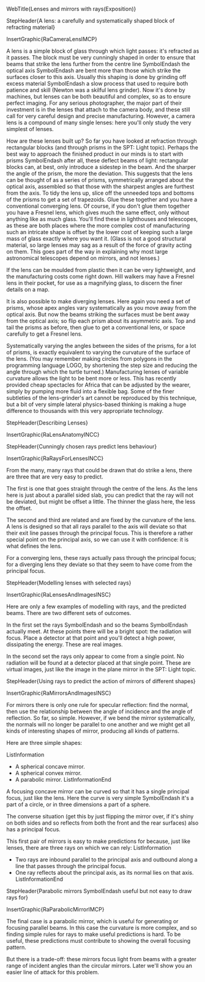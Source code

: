WebTitle{Lenses and mirrors with rays(Exposition)}

StepHeader{A lens: a carefully and systematically shaped block of refracting material}

InsertGraphic{RaCameraLensIMCP}

A lens is a simple block of glass through which light passes: it's refracted as it passes. The block must be very cunningly shaped in order to ensure that beams that strike the lens further from the centre line SymbolEndash the optical axis SymbolEndash are bent more than those which strike the surfaces closer to this axis. Usually this shaping is done by grinding off excess material SymbolEndash a slow process that used to require both patience and skill (Newton was a skilful lens grinder). Now it's done by machines, but lenses can be both beautiful and complex, so as to ensure perfect imaging. For any serious photographer, the major part of their investment is in the lenses that attach to the camera body, and these still call for very careful design and precise manufacturing. However, a camera lens is a compound of many single lenses: here you'll only study the very simplest of lenses.

How are these lenses built up? So far you have looked at refraction through rectangular blocks (and through prisms in the SPT: Light topic). Perhaps the best way to approach the finished product in our minds is to start with prisms SymbolEndash after all, these deflect beams of light: rectangular blocks can, at best, only introduce a sidestep in the beam. And the sharper the angle of the prism, the more the deviation. This suggests that the lens can be thought of as a series of prisms, symmetrically arranged about the optical axis, assembled so that those with the sharpest angles are furthest from the axis. To tidy the lens up, slice off the unneeded tops and bottoms of the prisms to get a set of trapezoids. Glue these together and you have a conventional converging lens. Of course, if you don't glue them together you have a Fresnel lens, which gives much the same effect, only without anything like as much glass. You'll find these in lighthouses and telescopes, as these are both places where the more complex cost of manufacturing such an intricate shape is offset by the lower cost of keeping such a large mass of glass exactly where you want it. (Glass is not a good structural material, so large lenses may sag as a result of the force of gravity acting on them. This goes part of the way in explaining why most large astronomical telescopes depend on mirrors, and not lenses.)

If the lens can be moulded from plastic then it can be very lightweight, and the manufacturing costs come right down. Hill walkers may have a Fresnel lens in their pocket, for use as a magnifying glass, to discern the finer details on a map.

It is also possible to make diverging lenses. Here again you need a set of prisms, whose apex angles vary systematically as you move away from the optical axis. But now the beams striking the surfaces must be bent away from the optical axis; so flip each prism about its asymmetric axis. Top and tail the prisms as before, then glue to get a conventional lens, or space carefully to get a Fresnel lens.

Systematically varying the angles between the sides of the prisms, for a lot of prisms, is exactly equivalent to varying the curvature of the surface of the lens. (You may remember making circles from polygons in the programming language LOGO, by shortening the step size and reducing the angle through which the turtle turned.) Manufacturing lenses of variable curvature allows the light to be bent more or less. This has recently provided cheap spectacles for Africa that can be adjusted by the wearer, simply by pumping more fluid into a flexible bag. Some of the finer subtleties of the lens-grinder's art cannot be reproduced by this technique, but a bit of very simple lateral physics-based thinking is making a huge difference to thousands with this very appropriate technology.

StepHeader{Describing Lenses}

InsertGraphic{RaLensAnatomyINCC}

StepHeader{Cunningly chosen rays predict lens behaviour}

InsertGraphic{RaRaysForLensesINCC}

From the many, many rays that could be drawn that do strike a lens, there are three that are very easy to predict.

The first is one that goes straight through the centre of the lens. As the lens here is just about a parallel sided slab, you can predict that the ray will not be deviated, but might be offset a little. The thinner the glass here, the less the offset.

The second and third are related and are fixed by the curvature of the lens. A lens is designed so that all rays parallel to the axis will deviate so that their exit line passes through the principal focus. This is therefore a rather special point on the principal axis, so we can use it with confidence: it is what defines the lens.

For a converging lens, these rays actually pass through the principal focus; for a diverging lens they deviate so that they seem to have come from the principal focus.

StepHeader{Modelling lenses with selected rays}

InsertGraphic{RaLensesAndImagesINSC}

Here are only a few examples of modelling with rays, and the predicted beams. There are two different sets of outcomes.

In the first set the rays SymbolEndash and so the beams SymbolEndash actually meet. At these points there will be a bright spot: the radiation will focus. Place a detector at that point and you'll detect a high power, dissipating the energy. These are real images.

In the second set the rays only appear to come from a single point. No radiation will be found at a detector placed at that single point. These are virtual images, just like the image in the plane mirror in the SPT: Light topic.

StepHeader{Using rays to predict the action of mirrors of different shapes}

InsertGraphic{RaMirrorsAndImagesINSC}

For mirrors there is only one rule for specular reflection: find the normal, then use the relationship between the angle of incidence and the angle of reflection. So far, so simple. However, if we bend the mirror systematically, the normals will no longer be parallel to one another and we might get all kinds of interesting shapes of mirror, producing all kinds of patterns.

Here are three simple shapes:

ListInformation
- A spherical concave mirror.
- A spherical convex mirror.
- A parabolic mirror.
ListInformationEnd

A focusing concave mirror can be curved so that it has a single principal focus, just like the lens. Here the curve is very simple SymbolEndash it's a part of a circle, or in three dimensions a part of a sphere.

The converse situation (get this by just flipping the mirror over, if it's shiny on both sides and so reflects from both the front and the rear surfaces) also has a principal focus.

This first pair of mirrors is easy to make predictions for because, just like lenses, there are three rays on which we can rely:
ListInformation
- Two rays are inbound parallel to the principal axis and outbound along a line that passes through the principal focus.
- One ray reflects about the principal axis, as its normal lies on that axis.
ListInformationEnd

StepHeader{Parabolic mirrors SymbolEndash useful but not easy to draw rays for}

InsertGraphic{RaParabolicMirrorIMCP}

The final case is a parabolic mirror, which is useful for generating or focusing parallel beams. In this case the curvature is more complex, and so finding simple rules for rays to make useful predictions is hard. To be useful, these predictions must contribute to showing the overall focusing pattern.

But there is a trade-off: these mirrors focus light from beams with a greater range of incident angles than the circular mirrors. Later we'll show you an easier line of attack for this problem.
